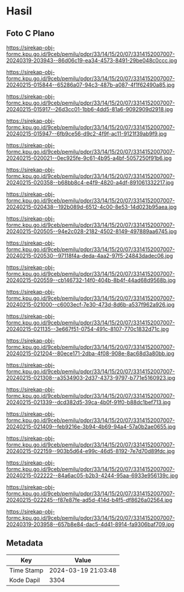 # Hasil

## Foto C Plano

https://sirekap-obj-formc.kpu.go.id/9ceb/pemilu/pdpr/33/14/15/20/07/3314152007007-20240319-203943--86d06c19-ea34-4573-8491-29be048c0ccc.jpg

https://sirekap-obj-formc.kpu.go.id/9ceb/pemilu/pdpr/33/14/15/20/07/3314152007007-20240215-015844--65286a07-94c3-487b-a087-4f1f62490a85.jpg

https://sirekap-obj-formc.kpu.go.id/9ceb/pemilu/pdpr/33/14/15/20/07/3314152007007-20240215-015917--26d3cc01-1bb6-4dd5-81a6-9092909d2918.jpg

https://sirekap-obj-formc.kpu.go.id/9ceb/pemilu/pdpr/33/14/15/20/07/3314152007007-20240215-015947--6fb9ce56-d9c2-4f9f-ac11-9121f39ab9f9.jpg

https://sirekap-obj-formc.kpu.go.id/9ceb/pemilu/pdpr/33/14/15/20/07/3314152007007-20240215-020021--0ec925fe-9c61-4b95-a4bf-5057250f91b6.jpg

https://sirekap-obj-formc.kpu.go.id/9ceb/pemilu/pdpr/33/14/15/20/07/3314152007007-20240215-020358--b68bb8c4-e4f9-4820-a4df-891061332217.jpg

https://sirekap-obj-formc.kpu.go.id/9ceb/pemilu/pdpr/33/14/15/20/07/3314152007007-20240215-020438--192b089d-6512-4c00-8e53-14d023b95aea.jpg

https://sirekap-obj-formc.kpu.go.id/9ceb/pemilu/pdpr/33/14/15/20/07/3314152007007-20240215-020505--94e2c028-2182-4502-8149-497889aa6745.jpg

https://sirekap-obj-formc.kpu.go.id/9ceb/pemilu/pdpr/33/14/15/20/07/3314152007007-20240215-020530--97118f4a-deda-4aa2-97f5-24843dadec06.jpg

https://sirekap-obj-formc.kpu.go.id/9ceb/pemilu/pdpr/33/14/15/20/07/3314152007007-20240215-020559--cb146732-14f0-404b-8b4f-44ad68d9568b.jpg

https://sirekap-obj-formc.kpu.go.id/9ceb/pemilu/pdpr/33/14/15/20/07/3314152007007-20240215-021000--c6003ecf-7e30-473d-8d6b-a537f962a926.jpg

https://sirekap-obj-formc.kpu.go.id/9ceb/pemilu/pdpr/33/14/15/20/07/3314152007007-20240215-021135--3e667f51-0754-491c-8107-770c1832d71c.jpg

https://sirekap-obj-formc.kpu.go.id/9ceb/pemilu/pdpr/33/14/15/20/07/3314152007007-20240215-021204--80ece171-2dba-4f08-908e-8ac68d3a80bb.jpg

https://sirekap-obj-formc.kpu.go.id/9ceb/pemilu/pdpr/33/14/15/20/07/3314152007007-20240215-021308--a3534903-2d37-4373-9797-b771e5160923.jpg

https://sirekap-obj-formc.kpu.go.id/9ceb/pemilu/pdpr/33/14/15/20/07/3314152007007-20240215-021339--dcd382d5-39ca-4b0f-91f0-b88dc1bef713.jpg

https://sirekap-obj-formc.kpu.go.id/9ceb/pemilu/pdpr/33/14/15/20/07/3314152007007-20240215-021409--feb9216e-3b94-4b69-94a4-57a0b2ae0655.jpg

https://sirekap-obj-formc.kpu.go.id/9ceb/pemilu/pdpr/33/14/15/20/07/3314152007007-20240215-022159--903b5d64-e99c-46d5-8192-7e7d70d89fdc.jpg

https://sirekap-obj-formc.kpu.go.id/9ceb/pemilu/pdpr/33/14/15/20/07/3314152007007-20240215-022222--84a6ac05-b2b3-4244-95aa-6933e956139c.jpg

https://sirekap-obj-formc.kpu.go.id/9ceb/pemilu/pdpr/33/14/15/20/07/3314152007007-20240215-022245--f87e87fe-ad5d-414d-b4f5-df8626a02564.jpg

https://sirekap-obj-formc.kpu.go.id/9ceb/pemilu/pdpr/33/14/15/20/07/3314152007007-20240319-203958--657b8e84-dac5-4d41-8914-fa9306baf709.jpg


## Metadata

| Key        | Value               |
| ---------- | ------------------- |
| Time Stamp | 2024-03-19 21:03:48 |
| Kode Dapil | 3304                |



